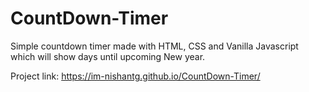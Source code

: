 # CountDown-Timer
Simple countdown timer made with HTML, CSS and Vanilla Javascript which will show days until upcoming New year.

Project link: https://im-nishantg.github.io/CountDown-Timer/
